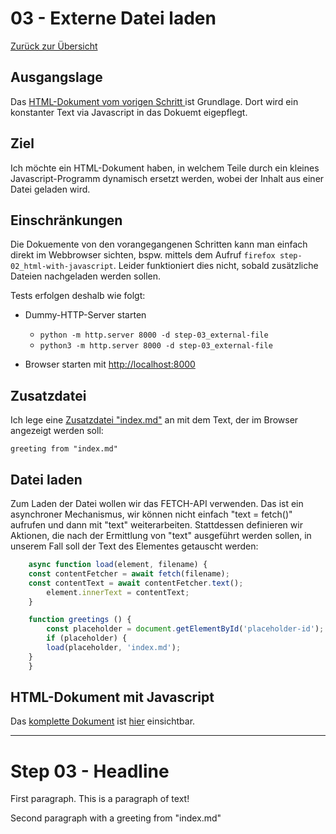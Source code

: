 03 - Externe Datei laden
========================

[Zurück zur Übersicht][MAIN]

Ausgangslage
------------

Das [HTML-Dokument vom vorigen Schritt ][BASE] ist Grundlage.
Dort wird ein konstanter Text via Javascript in das Dokuemt
eigepflegt.

Ziel
----

Ich möchte ein HTML-Dokument haben, in welchem Teile
durch ein kleines Javascript-Programm dynamisch ersetzt
werden, wobei der Inhalt aus einer Datei geladen wird.

Einschränkungen
---------------

Die Dokuemente von den vorangegangenen Schritten kann man
einfach direkt im Webbrowser sichten, bspw. mittels dem
Aufruf `firefox step-02_html-with-javascript`. Leider funktioniert
dies nicht, sobald zusätzliche Dateien nachgeladen werden sollen.

Tests erfolgen deshalb wie folgt:

- Dummy-HTTP-Server starten

    - `python -m http.server 8000 -d step-03_external-file`
    - `python3 -m http.server 8000 -d step-03_external-file`

- Browser starten mit [http://localhost:8000][LOCALHOST]

Zusatzdatei
-----------

Ich lege eine [Zusatzdatei "index.md"][INDEXMD] an mit dem Text, der
im Browser angezeigt werden soll:

```
greeting from "index.md"
```

Datei laden
-----------

Zum Laden der Datei wollen wir das FETCH-API verwenden.
Das ist ein asynchroner Mechanismus, wir können nicht
einfach "text = fetch()" aufrufen und dann mit "text"
weiterarbeiten. Stattdessen definieren wir Aktionen,
die nach der Ermittlung von "text" ausgeführt werden sollen,
in unserem Fall soll der Text des Elementes getauscht
werden:

```javascript
    async function load(element, filename) {
	const contentFetcher = await fetch(filename);
	const contentText = await contentFetcher.text();
        element.innerText = contentText;
    }

    function greetings () {
        const placeholder = document.getElementById('placeholder-id');
        if (placeholder) {
	    load(placeholder, 'index.md');
	}
    }
```


HTML-Dokument mit Javascript
----------------------------

Das [komplette Dokument][RESULT] ist [hier][RESULT] einsichtbar.

---

# Step 03 - Headline

First paragraph. This is a paragraph of text!


Second paragraph with a greeting from "index.md"

[MAIN]: ../README.md
[BASE]: ../step-02_html-with-javascript/index.html
[RESULT]: index.html
[LOCALHOST]: http://localhost:8000
[INDEXMD]: index.md
